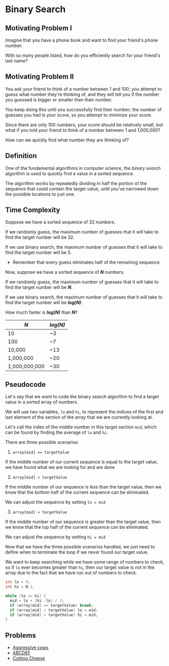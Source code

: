 # Binary Search

## Motivating Problem I

Imagine that you have a phone book and want to find your friend's phone number.

With so many people listed, how do you efficiently search for your friend's last name?

## Motivating Problem II

You ask your friend to think of a number between 1 and 100; you attempt to guess what number they're thinking of, and they will tell you if the number you guessed is bigger or smaller than their number.

You keep doing this until you successfully find their number; the number of guesses you had is your score, so you attempt to minimize your score.

Since there are only 100 numbers, your score should be relatively small, but what if you told your friend to think of a number between 1 and 1,000,000?

How can we quickly find what number they are thinking of?

## Definition

One of the fundamental algorithms in computer science, the *binary search* algorithm is used to quickly find a value in a sorted sequence.

The algorithm works by repeatedly dividing in half the portion of the sequence that could contain the target value, until you've narrowed down the possible locations to just one.

## Time Complexity

Suppose we have a sorted sequence of 32 numbers.

If we randomly guess, the maximum number of guesses that it will take to find the target number will be 32.

If we use binary search, the maximum number of guesses that it will take to find the target number will be 5.
- Remember that every guess eliminates half of the remaining sequence

Now, suppose we have a sorted sequence of **_N_** numbers.

If we randomly guess, the maximum number of guesses that it will take to find the target number will be **_N_**.

If we use binary search, the maximum number of guesses that it will take to find the target number will be **_log(N)_**.

How much faster is **_log(N)_** than **_N_**?

|    **_N_**    | **_log(N)_** |
| ------------- | ------------ |
| 10            | ~3           |
| 100           | ~7           |
| 10,000        | ~13          |
| 1,000,000     | ~20          |
| 1,000,000,000 | ~30          |

## Pseudocode

Let's say that we want to code the binary search algorithm to find a target value in a sorted array of numbers.

We will use two variables, `lo` and `hi`, to represent the indices of the first and last element of the section of the array that we are currently looking at.

Let's call the index of the middle number in this target section `mid`, which can be found by finding the average of `lo` and `hi`.

There are three possible scenarios:

1. `array[mid] == targetValue`

If the middle number of our current sequence is equal to the target value, we have found what we are looking for and are done

2. `array[mid] < targetValue`

If the middle number of our sequence is less than the target value, then we know that the bottom half of the current sequence can be eliminated.

We can adjust the sequence by setting `lo = mid`

3. `array[mid] > targetValue`

If the middle number of our sequence is greater than the target value, then we know that the top half of the current sequence can be eliminated.

We can adjust the sequence by setting `hi = mid`

Now that we have the three possible scenarios handled, we just need to define when to terminate the loop if we never found our target value.

We want to keep searching while we have some range of numbers to check, so if `lo` ever becomes greater than `hi`, then our target value is not in the array due to the fact that we have run out of numbers to check.

```java
int lo = 0;
int hi = N-1;

while (lo <= hi) {
  mid = lo + (hi -lo) / 2;
  if (array[mid] == targetValue) break;
  if (array[mid] < targetValue) lo = mid;
  if (array[mid] > targetValue) hi = mid;
}
```

## Problems

- [Aggressive cows](spoj.com/problems/AGGRCOW)
- [ABCDEF](spoj.com/problems/ABCDEF)
- [Cutting Cheese](icpc.kattis.com/problems/cheese)
